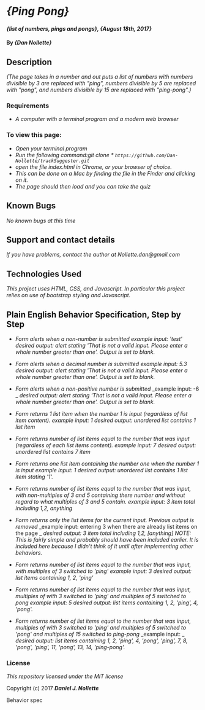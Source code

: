 # _{Ping Pong}_

#### _{list of numbers, pings and pongs}, {August 18th, 2017}_

#### By _**{Dan Nollette}**_

## Description

_{The page takes in a number and out puts a list of numbers with numbers divisible by 3 are replaced with "ping", numbers divisible by 5 are replaced with "pong", and numbers divisible by 15 are replaced with "ping-pong".}_


### Requirements
* _A computer with a terminal program and a modern web browser_

### To view this page:
* _Open your terminal program_
* _Run the following command:git clone * `https://github.com/Dan-Nollette/trackSuggester.git`_
* _open the file index.html in Chrome, or your browser of choice._
* _This can be done on a Mac by finding the file in the Finder and clicking on it._
* _The page should then load and you can take the quiz_

## Known Bugs

_No known bugs at this time_

## Support and contact details

_If you have problems, contact the author at Nollette.dan@gmail.com_

## Technologies Used

_This project uses HTML, CSS, and Javascript. In particular this project relies on use of bootstrap styling and Javascript._

## Plain English Behavior Specification, Step by Step

* _Form alerts when a non-number is submitted_
_example input: 'test'_
_desired output: alert stating 'That is not a valid input. Please enter a whole number greater than one'. Output is set to blank._

* _Form alerts when a decimal number is submitted_
_example input: 5.3_
_desired output: alert stating 'That is not a valid input. Please enter a whole number greater than one'. Output is set to blank._

* _Form alerts when a non-positive number is submitted_
_example input: -6 _
_desired output: alert stating 'That is not a valid input. Please enter a whole number greater than one'. Output is set to blank._

* _Form returns 1 list item when the number 1 is input (regardless of list item content)._
_example input: 1_
_desired output: unordered list contains 1 list item_

* _Form returns number of list items equal to the number that was input (regardless of each list items content)._
_example input: 7_
_desired output: unordered list contains 7 item_

* _Form returns one list item containing the number one when the number 1 is input_
_example input: 1_
_desired output: unordered list contains 1 list item stating '1'._

* _Form returns number of list items equal to the number that was input, with non-multiples of 3 and 5 containing there number and without regard to what multiples of 3 and 5 contain._
_example input: 3 item total including 1,2, anything_

* _Form returns only the list items for the current input. Previous output is removed_
_example input: entering 3 when there are already list items on the page _
_desired output: 3 item total including 1,2, [anything]_
_NOTE: This is fairly simple and probably should have been included earlier. It is included here because I didn't think of it until after implementing other behaviors._

* _Form returns number of list items equal to the number that was input, with multiples of 3 switched to 'ping'_
_example input: 3_
_desired output: list items containing 1, 2, 'ping'_

* _Form returns number of list items equal to the number that was input, multiples of with 3 switched to 'ping' and multiples of 5 switched to pong_
_example input: 5_
_desired output: list items containing 1, 2, 'ping', 4, 'pong'._

* _Form returns number of list items equal to the number that was input, multiples of with 3 switched to 'ping' and multiples of 5 switched to 'pong' and multiples of 15 switched to ping-pong_
_example input: _
_desired output: list items containing 1, 2, 'ping', 4, 'pong', 'ping', 7, 8, 'pong', 'ping', 11, 'pong', 13, 14, 'ping-pong'._
 
### License

*This repository licensed under the MIT license*

Copyright (c) 2017 **_Daniel J. Nollette_**




Behavior spec
